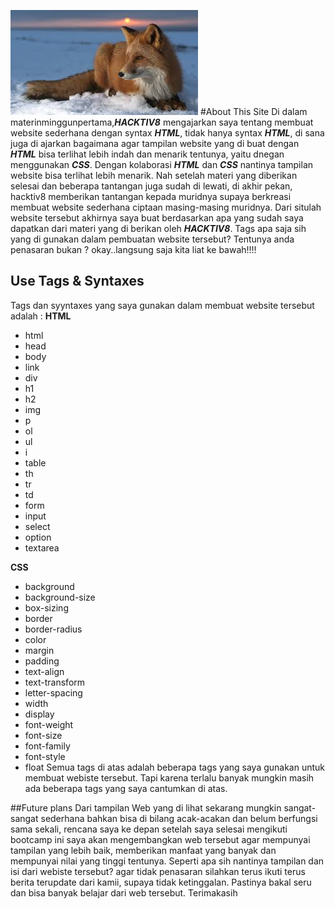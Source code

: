 ![HACKTIV8](image/fox2.jpg)
#About This Site
Di dalam materinminggunpertama,**_HACKTIV8_**  mengajarkan saya tentang membuat website sederhana dengan syntax **_HTML_**, tidak hanya syntax **_HTML_**, di sana juga di ajarkan bagaimana agar tampilan website yang di buat dengan **_HTML_** bisa terlihat lebih indah dan menarik tentunya, yaitu dnegan menggunakan **_CSS_**. Dengan kolaborasi **_HTML_** dan **_CSS_** nantinya tampilan website bisa terlihat lebih menarik. Nah setelah materi yang diberikan selesai dan beberapa tantangan juga sudah di lewati, di akhir pekan, hacktiv8 memberikan tantangan kepada muridnya supaya berkreasi membuat website sederhana ciptaan masing-masing muridnya. Dari situlah website tersebut akhirnya saya buat berdasarkan apa yang sudah saya dapatkan dari materi yang di berikan oleh **_HACKTIV8_**. Tags apa saja sih yang di gunakan dalam pembuatan website tersebut? Tentunya anda penasaran bukan ? okay..langsung saja kita liat ke bawah!!!!
## Use Tags & Syntaxes
Tags dan syyntaxes yang saya gunakan dalam membuat website tersebut adalah :
**HTML**

* html
* head
* body
* link
* div
* h1
* h2
* img
* p
* ol
* ul
* i
* table
* th
* tr
* td
* form
* input
* select
* option
* textarea

**CSS**

* background
* background-size
* box-sizing
* border
* border-radius
* color
* margin
* padding
* text-align
* text-transform
* letter-spacing
* width
* display
* font-weight
* font-size
* font-family
* font-style
* float
Semua tags di atas adalah beberapa tags yang saya gunakan untuk membuat webiste tersebut. Tapi karena terlalu banyak mungkin masih ada beberapa tags yang saya cantumkan di atas.

##Future plans
Dari tampilan Web yang di lihat sekarang mungkin sangat-sangat sederhana bahkan bisa di bilang acak-acakan dan belum berfungsi sama sekali, rencana saya ke depan setelah saya selesai mengikuti bootcamp ini saya akan mengembangkan web tersebut agar mempunyai tampilan yang lebih baik, memberikan manfaat yang banyak dan mempunyai nilai yang tinggi tentunya. Seperti apa sih nantinya tampilan dan isi dari webiste tersebut? agar tidak penasaran silahkan terus ikuti terus berita terupdate dari kamii, supaya tidak ketinggalan. Pastinya bakal seru dan bisa banyak belajar dari web tersebut. Terimakasih 

